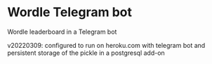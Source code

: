 # Wordle Telegram bot
Wordle leaderboard in a Telegram bot

v20220309: configured to run on heroku.com with telegram bot and persistent storage of the pickle in a postgresql add-on
